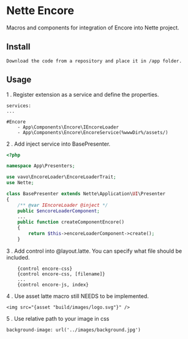 # Nette Encore
Macros and components for integration of Encore into Nette project. 

## Install
```
Download the code from a repository and place it in /app folder. 
```
## Usage
1 . Register extension as a service and define the properties.
 
```config
services:
...

#Encore
	- App\Components\Encore\IEncoreLoader
	- App\Components\Encore\EncoreService(%wwwDir%/assets/)
```

2 . Add inject service into BasePresenter.

```php
<?php

namespace App\Presenters;

use vavo\EncoreLoader\EncoreLoaderTrait;
use Nette;

class BasePresenter extends Nette\Application\UI\Presenter
{
	/** @var IEncoreLoader @inject */
    public $encoreLoaderComponent;
    ...
    public function createComponentEncore()
    {
        return $this->encoreLoaderComponent->create();
    }
```

3 . Add control into @layout.latte. You can specify what file should be included.
```
    {control encore-css}
    {control encore-css, [filename]}
    ...
    {control encore-js, index}
```

4 . Use asset latte macro still NEEDS to be implemented.
```
<img src="{asset "build/images/logo.svg"}" />
```

5 . Use relative path to your image in css
 ```
 background-image: url('../images/background.jpg')
 ```
